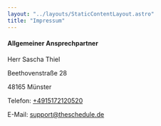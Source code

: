 ```yaml
---
layout: "../layouts/StaticContentLayout.astro"
title: "Impressum"
---
```


#### Allgemeiner Ansprechpartner

Herr Sascha Thiel

Beethovenstraße 28

48165 Münster

Telefon: [+4915172120520](tel:+4915172120520)

E-Mail: <support@theschedule.de>
